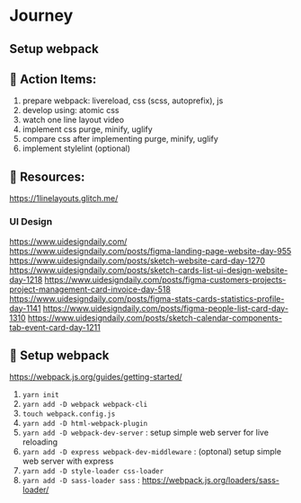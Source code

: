 # Journey

## Setup webpack
## 🎯 Action Items:
1. prepare webpack: livereload, css (scss, autoprefix), js
1. develop using: atomic css
1. watch one line layout video
1. implement css purge, minify, uglify
1. compare css after implementing purge, minify, uglify
1. implement stylelint (optional)


## 🧩 Resources:
https://1linelayouts.glitch.me/

### UI Design
https://www.uidesigndaily.com/
https://www.uidesigndaily.com/posts/figma-landing-page-website-day-955
https://www.uidesigndaily.com/posts/sketch-website-card-day-1270
https://www.uidesigndaily.com/posts/sketch-cards-list-ui-design-website-day-1218
https://www.uidesigndaily.com/posts/figma-customers-projects-project-management-card-invoice-day-518
https://www.uidesigndaily.com/posts/figma-stats-cards-statistics-profile-day-1141
https://www.uidesigndaily.com/posts/figma-people-list-card-day-1310
https://www.uidesigndaily.com/posts/sketch-calendar-components-tab-event-card-day-1211

## 🔧 Setup webpack
https://webpack.js.org/guides/getting-started/
1. `yarn init`
1. `yarn add -D webpack webpack-cli`
1. `touch webpack.config.js`
1. `yarn add -D html-webpack-plugin`
1. `yarn add -D webpack-dev-server` : setup simple web server for live reloading
1. `yarn add -D express webpack-dev-middleware` : (optonal) setup simple web server with express
1. `yarn add -D style-loader css-loader`
1. `yarn add -D sass-loader sass` : https://webpack.js.org/loaders/sass-loader/
